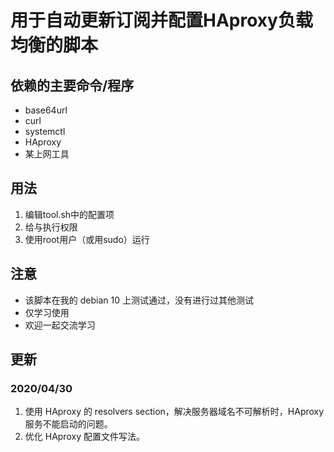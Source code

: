 # 用于自动更新订阅并配置HAproxy负载均衡的脚本

## 依赖的主要命令/程序
* base64url
* curl
* systemctl
* HAproxy
* 某上网工具
## 用法
1. 编辑tool.sh中的配置项
2. 给与执行权限
3. 使用root用户（或用sudo）运行
## 注意
* 该脚本在我的 debian 10 上测试通过，没有进行过其他测试
* 仅学习使用
* 欢迎一起交流学习
## 更新
### 2020/04/30
1. 使用 HAproxy 的 resolvers section，解决服务器域名不可解析时，HAproxy 服务不能启动的问题。
2. 优化 HAproxy 配置文件写法。
